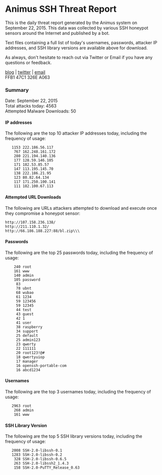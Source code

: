 # Animus SSH Threat Report

This is the daily threat report generated by the Animus system on September 22, 2015. This data was collected by various SSH honeypot sensors around the Internet and published by a bot.  

Text files containing a full list of today's usernames, passwords, attacker IP addresses, and SSH library versions are available above for download.  

As always, don't hesitate to reach out via Twitter or Email if you have any questions or feedback.  

[blog](http://morris.guru) | [twitter](https://twitter.com/andrew___morris) | [email](mailto:andrew@morris.guru)  
FFB1 47C1 326E A063  

### Summary

Date: September 22, 2015  
Total attacks today: 4563  
Attempted Malware Downloads: 50 

#### IP addresses
The following are the top 10 attacker IP addresses today, including the frequency of usage:
```
   1153 222.186.56.117
    767 162.248.161.172
    280 221.194.140.136
    177 128.59.146.105
    171 182.53.85.57
    147 113.195.145.70
    138 222.186.21.95
    123 80.82.64.134
    117 171.250.100.141
    111 182.100.67.113
```

#### Attempted URL Downloads
The following are URLs attackers attempted to download and execute once they compromise a honeypot sensor:
```
http://107.158.236.138/
http://211.110.1.32/
http://66.186.188.227:88/bl.zip\\\
```

#### Passwords
The following are the top 25 passwords today, including the frequency of usage:
```
    240 root
    161 www
    140 admin
    105 password
     83 
     78 ubnt
     68 wubao
     61 1234
     59 123456
     59 12345
     44 test
     43 guest
     42 1
     41 user
     38 raspberry
     34 support
     25 default
     25 admin123
     23 qwerty
     22 111111
     20 root123!@#
     18 qwertyuiop
     17 manager
     16 openssh-portable-com
     16 abcd1234
```

#### Usernames
The following are the top 3 usernames today, including the frequency of usage:
```
   2963 root
    268 admin
    161 www
```

#### SSH Library Version
The following are the top 5 SSH library versions today, including the frequency of usage:
```
   2008 SSH-2.0-libssh-0.1
   1283 SSH-2.0-libssh-0.2
    328 SSH-2.0-libssh-0.6.5
    263 SSH-2.0-libssh2_1.4.3
    158 SSH-2.0-PuTTY_Release_0.63
```
